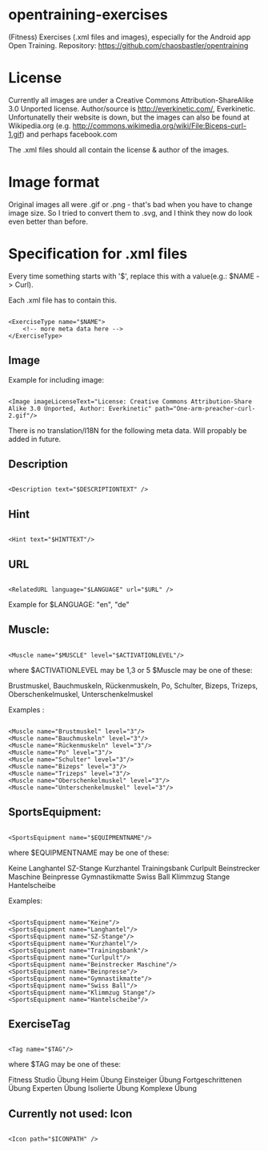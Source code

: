 opentraining-exercises
======================
(Fitness) Exercises (.xml files and images), especially for the Android app Open Training.
Repository: https://github.com/chaosbastler/opentraining


License
=======
Currently all images are under a Creative Commons Attribution-ShareAlike 3.0 Unported license.
Author/source is http://everkinetic.com/, Everkinetic. 
Unfortunatelly their website is down, but the images can also be found at Wikipedia.org (e.g. http://commons.wikimedia.org/wiki/File:Biceps-curl-1.gif)
and perhaps facebook.com

The .xml files should all contain the license & author of the images.

Image format
============
Original images all were .gif or .png - that's bad when you have to change image size.
So I tried to convert them to .svg, and I think they now do look even better than before.

Specification for .xml files
============================
Every time something starts with '$', replace this with a value(e.g.: $NAME -> Curl).


Each .xml file has to contain this.
<pre><code>
&lt;ExerciseType name="$NAME"&gt;
	&lt;!-- more meta data here --&gt;
&lt;/ExerciseType&gt;
</code></pre> 

Image
-----
Example for including image:
<pre><code>
&lt;Image imageLicenseText="License: Creative Commons Attribution-Share Alike 3.0 Unported, Author: Everkinetic" path="One-arm-preacher-curl-2.gif"/&gt;
</code></pre> 

There is no translation/I18N for the following meta data.
Will propably be added in future.

Description
-----------
<pre><code>
&lt;Description text="$DESCRIPTIONTEXT" /&gt;
</code></pre> 


Hint
----
<pre><code>
&lt;Hint text="$HINTTEXT"/&gt;
</code></pre> 


URL
---
<pre><code>
&lt;RelatedURL language="$LANGUAGE" url="$URL" /&gt;
</code></pre> 
Example for $LANGUAGE: "en", "de" 

Muscle:
-------

<pre><code>
&lt;Muscle name="$MUSCLE" level="$ACTIVATIONLEVEL"/&gt;
</code></pre> 

where $ACTIVATIONLEVEL may be 1,3 or 5
$Muscle may be one of these:

Brustmuskel, Bauchmuskeln, Rückenmuskeln, Po,
Schulter, Bizeps, Trizeps, Oberschenkelmuskel,
Unterschenkelmuskel

Examples :
<pre><code>
&lt;Muscle name="Brustmuskel" level="3"/&gt;
&lt;Muscle name="Bauchmuskeln" level="3"/&gt;
&lt;Muscle name="Rückenmuskeln" level="3"/&gt;
&lt;Muscle name="Po" level="3"/&gt;
&lt;Muscle name="Schulter" level="3"/&gt;
&lt;Muscle name="Bizeps" level="3"/&gt;
&lt;Muscle name="Trizeps" level="3"/&gt;
&lt;Muscle name="Oberschenkelmuskel" level="3"/&gt;
&lt;Muscle name="Unterschenkelmuskel" level="3"/&gt;
</code></pre> 


SportsEquipment:
----------------
<pre><code>
&lt;SportsEquipment name="$EQUIPMENTNAME"/&gt;
</code></pre> 
where $EQUIPMENTNAME may be one of these:

Keine
Langhantel
SZ-Stange
Kurzhantel
Trainingsbank
Curlpult
Beinstrecker Maschine
Beinpresse
Gymnastikmatte
Swiss Ball
Klimmzug Stange
Hantelscheibe

Examples:
<pre><code>
&lt;SportsEquipment name="Keine"/&gt;
&lt;SportsEquipment name="Langhantel"/&gt;
&lt;SportsEquipment name="SZ-Stange"/&gt;
&lt;SportsEquipment name="Kurzhantel"/&gt;
&lt;SportsEquipment name="Trainingsbank"/&gt;
&lt;SportsEquipment name="Curlpult"/&gt;
&lt;SportsEquipment name="Beinstrecker Maschine"/&gt;
&lt;SportsEquipment name="Beinpresse"/&gt;
&lt;SportsEquipment name="Gymnastikmatte"/&gt;
&lt;SportsEquipment name="Swiss Ball"/&gt;
&lt;SportsEquipment name="Klimmzug Stange"/&gt;
&lt;SportsEquipment name="Hantelscheibe"/&gt;
</code></pre> 




ExerciseTag
-----------
<pre><code>
&lt;Tag name="$TAG"/&gt;
</code></pre> 

where $TAG may be one of these:

Fitness Studio Übung
Heim Übung
Einsteiger Übung
Fortgeschrittenen Übung
Experten Übung
Isolierte Übung
Komplexe Übung


Currently not used:
Icon
----
<pre><code>
&lt;Icon path="$ICONPATH" /&gt;
</code></pre>
